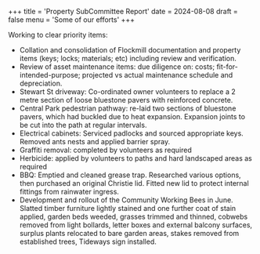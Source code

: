 +++
title = 'Property SubCommittee Report'
date = 2024-08-08
draft = false
menu = 'Some of our efforts'
+++

Working to clear priority items:

- Collation and consolidation of Flockmill documentation and property items (keys; locks;
  materials; etc) including review and verification.
- Review of asset maintenance items: due diligence on: costs; fit-for-intended-purpose;
  projected vs actual maintenance schedule and depreciation.
- Stewart St driveway: Co-ordinated owner volunteers to replace a 2 metre section of loose
  bluestone pavers with reinforced concrete.
- Central Park pedestrian pathway: re-laid two sections of bluestone pavers, which had buckled
  due to heat expansion. Expansion joints to be cut into the path at regular intervals.
- Electrical cabinets: Serviced padlocks and sourced appropriate keys. Removed ants nests and
  applied barrier spray.
- Graffiti removal: completed by volunteers as required
- Herbicide: applied by volunteers to paths and hard landscaped areas as required
- BBQ: Emptied and cleaned grease trap. Researched various options, then purchased an
  original Christie lid. Fitted new lid to protect internal fittings from rainwater ingress.
- Development and rollout of the Community Working Bees in June. Slatted timber furniture
  lightly stained and one further coat of stain applied, garden beds weeded, grasses trimmed
  and thinned, cobwebs removed from light bollards, letter boxes and external balcony surfaces,
  surplus plants relocated to bare garden areas, stakes removed from established trees,
  Tideways sign installed.

